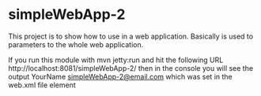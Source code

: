 simpleWebApp-2
======

This project is to show how to use <context-param> in a web application.
Basically <context-param> is used to parameters to the whole web application.

If you run this module with mvn jetty:run
and hit the following URL
http://localhost:8081/simpleWebApp-2/
then in the console you will see the output
YourName
simpleWebApp-2@email.com
which was set in the web.xml file <context-param> element